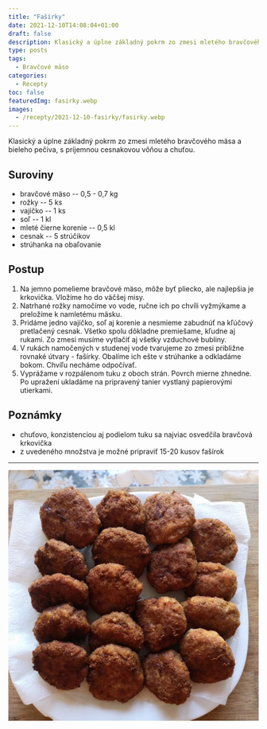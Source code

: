 ```yaml
---
title: "Fašírky"
date: 2021-12-10T14:08:04+01:00
draft: false
description: Klasický a úplne základný pokrm zo zmesi mletého bravčového mäsa a bieleho pečiva, s príjemnou cesnakovou vôňou a chuťou.
type: posts
tags:
  - Bravčové mäso
categories:
  - Recepty
toc: false
featuredImg: fasirky.webp
images:
  - /recepty/2021-12-10-fasirky/fasirky.webp
---
```


Klasický a úplne základný pokrm zo zmesi mletého bravčového mäsa a bieleho pečiva, s príjemnou cesnakovou vôňou a chuťou.

## Suroviny

- bravčové mäso -- 0,5 - 0,7 kg
- rožky -- 5 ks
- vajíčko -- 1 ks
- soľ -- 1 kl
- mleté čierne korenie -- 0,5 kl
- cesnak -- 5 strúčikov
- strúhanka na obaľovanie

## Postup

1. Na jemno pomelieme bravčové mäso, môže byť pliecko, ale najlepšia je krkovička. Vložíme ho do väčšej misy.
2. Natrhané rožky namočíme vo vode, ručne ich po chvíli vyžmýkame a preložíme k namletému mäsku.
3. Pridáme jedno vajíčko, soľ aj korenie a nesmieme zabudnúť na kľúčový pretlačený cesnak. Všetko spolu dôkladne premiešame, kľudne aj rukami. Zo zmesi musíme vytlačiť aj všetky vzduchové bubliny.
4. V rukách namočených v studenej vode tvarujeme zo zmesi približne rovnaké útvary - fašírky. Obalíme ich ešte v strúhanke a odkladáme bokom. Chvíľu necháme odpočívať.
5. Vyprážame v rozpálenom tuku z oboch strán. Povrch mierne zhnedne. Po upražení ukladáme na pripravený tanier vystlaný papierovými utierkami.

## Poznámky

- chuťovo, konzistenciou aj podielom tuku sa najviac osvedčila bravčová krkovička
- z uvedeného množstva je možné pripraviť 15-20 kusov fašírok

---

![Fašírky](fasirky.webp "Fašírky (autor: zwieratko, 2021)")
